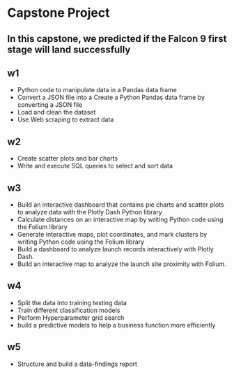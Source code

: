 # Capstone Project
## In this capstone, we predicted if the Falcon 9 first stage will land successfully
## w1
* Python code to manipulate data in a Pandas data frame
* Convert a JSON file into a Create a Python Pandas data frame by converting a JSON file
* Load and clean the dataset
* Use Web scraping to extract data
## w2
* Create scatter plots and bar charts
* Write and execute SQL queries to select and sort data
## w3
* Build an interactive dashboard that contains pie charts and scatter plots to analyze data with the Plotly Dash Python library
* Calculate distances on an interactive map by writing Python code using the Folium library
* Generate interactive maps, plot coordinates, and mark clusters by writing Python code using the Folium library
* Build a dashboard to analyze launch records interactively with Plotly Dash.
* Build an interactive map to analyze the launch site proximity with Folium.
## w4
* Split the data into training testing data
* Train different classification models
* Perform Hyperparameter grid search
* build a predictive models to help a business function more efficiently
## w5
* Structure and build a data-findings report
